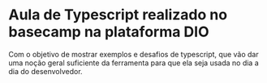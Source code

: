 # Aula de Typescript realizado no basecamp na plataforma DIO

Com o objetivo de mostrar exemplos e desafios de typescript, que vão dar uma noção geral suficiente da ferramenta para que ela seja usada no dia a dia do desenvolvedor.
    

